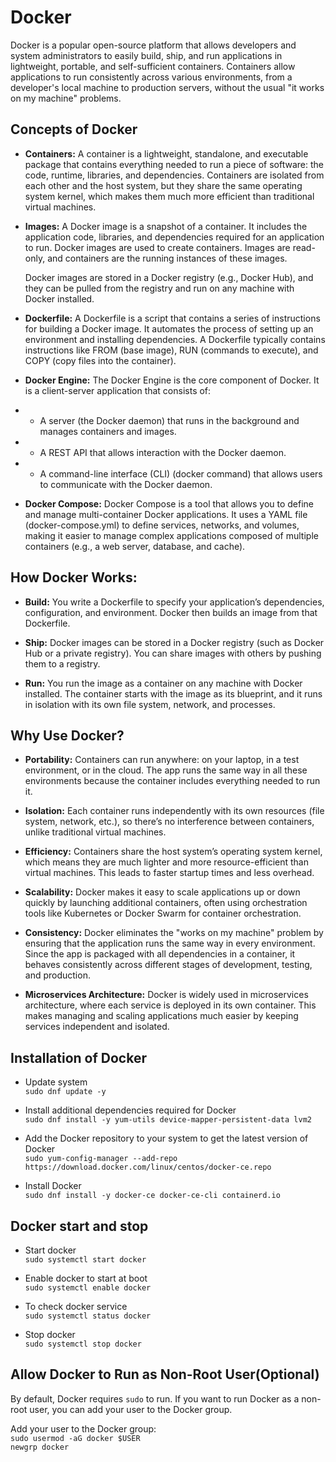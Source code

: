 # Docker
Docker is a popular open-source platform that allows developers and system administrators to easily build, ship, and run applications in lightweight, portable, and self-sufficient containers. Containers allow applications to run consistently across various environments, from a developer's local machine to production servers, without the usual "it works on my machine" problems.

## Concepts of Docker
- <b>Containers:</b>
  A container is a lightweight, standalone, and executable package that contains everything needed to run a piece of software: the code, runtime, libraries, and dependencies. Containers are isolated from each other and the host system, but they share the same operating system kernel, which makes them much more efficient than traditional virtual machines.

- <b>Images:</b>
  A Docker image is a snapshot of a container. It includes the application code, libraries, and dependencies required for an application to run. Docker images are used to create containers. Images are read-only, and containers are the running instances of these images.

  Docker images are stored in a Docker registry (e.g., Docker Hub), and they can be pulled from the registry and run on any machine with Docker installed.

- <b>Dockerfile:</b>
  A Dockerfile is a script that contains a series of instructions for building a Docker image. It automates the process of setting up an environment and installing dependencies. A Dockerfile typically contains instructions like FROM (base image), RUN (commands to execute), and COPY (copy files into the container).

- <b>Docker Engine:</b>
The Docker Engine is the core component of Docker. It is a client-server application that consists of:

- - A server (the Docker daemon) that runs in the background and manages containers and images.
- - A REST API that allows interaction with the Docker daemon.
- - A command-line interface (CLI) (docker command) that allows users to communicate with the Docker daemon.

- <b>Docker Compose:</b>
  Docker Compose is a tool that allows you to define and manage multi-container Docker applications. It uses a YAML file (docker-compose.yml) to define services, networks, and volumes, making it easier to manage complex applications composed of multiple containers (e.g., a web server, database, and cache).

## How Docker Works:
- <b>Build:</b>
You write a Dockerfile to specify your application’s dependencies, configuration, and environment. Docker then builds an image from that Dockerfile.

- <b>Ship:</b>
Docker images can be stored in a Docker registry (such as Docker Hub or a private registry). You can share images with others by pushing them to a registry.

- <b>Run:</b>
You run the image as a container on any machine with Docker installed. The container starts with the image as its blueprint, and it runs in isolation with its own file system, network, and processes.

## Why Use Docker?
- <b>Portability:</b>
Containers can run anywhere: on your laptop, in a test environment, or in the cloud. The app runs the same way in all these environments because the container includes everything needed to run it.

- <b>Isolation:</b>
Each container runs independently with its own resources (file system, network, etc.), so there’s no interference between containers, unlike traditional virtual machines.

- <b>Efficiency:</b>
Containers share the host system’s operating system kernel, which means they are much lighter and more resource-efficient than virtual machines. This leads to faster startup times and less overhead.

- <b>Scalability:</b>
Docker makes it easy to scale applications up or down quickly by launching additional containers, often using orchestration tools like Kubernetes or Docker Swarm for container orchestration.

- <b>Consistency:</b>
Docker eliminates the "works on my machine" problem by ensuring that the application runs the same way in every environment. Since the app is packaged with all dependencies in a container, it behaves consistently across different stages of development, testing, and production.

- <b>Microservices Architecture:</b>
Docker is widely used in microservices architecture, where each service is deployed in its own container. This makes managing and scaling applications much easier by keeping services independent and isolated.

## Installation of Docker
- Update system<br>
`sudo dnf update -y`

- Install additional dependencies required for Docker<br>
`sudo dnf install -y yum-utils device-mapper-persistent-data lvm2`

- Add the Docker repository to your system to get the latest version of Docker<br>
`sudo yum-config-manager --add-repo https://download.docker.com/linux/centos/docker-ce.repo`

- Install Docker<br>
`sudo dnf install -y docker-ce docker-ce-cli containerd.io`

## Docker start and stop
- Start docker<br>
`sudo systemctl start docker`

- Enable docker to start at boot<br>
`sudo systemctl enable docker`

- To check docker service<br>
`sudo systemctl status docker`

- Stop docker<br>
`sudo systemctl stop docker`

## Allow Docker to Run as Non-Root User(Optional)
By default, Docker requires `sudo` to run. If you want to run Docker as a non-root user, you can add your user to the Docker group.

Add your user to the Docker group:<br>
`sudo usermod -aG docker $USER`<br>
`newgrp docker`


